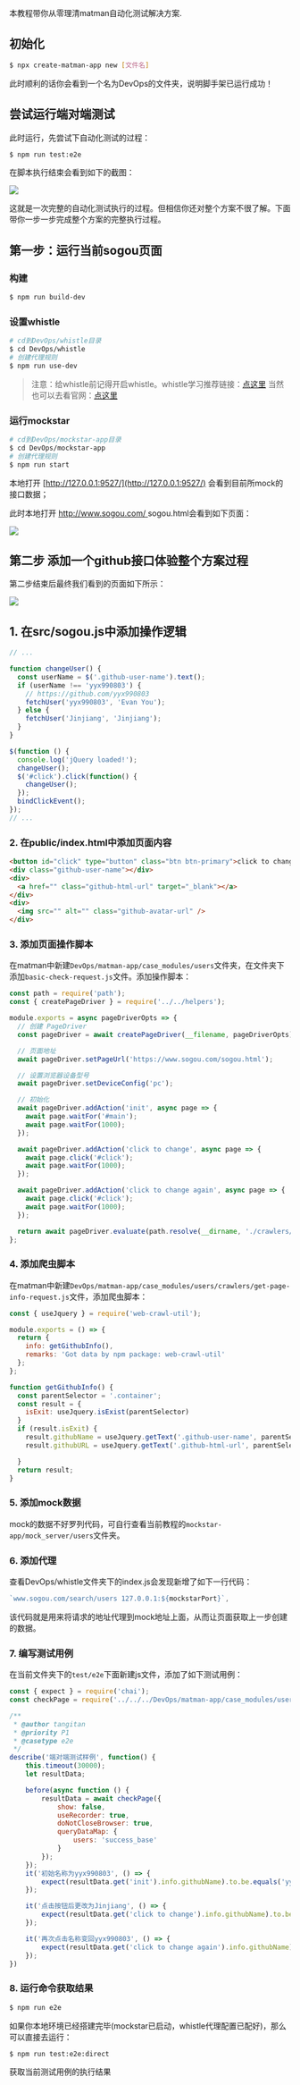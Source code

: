 本教程带你从零理清matman自动化测试解决方案.

## 初始化

```bash
$ npx create-matman-app new [文件名] 
```

此时顺利的话你会看到一个名为DevOps的文件夹，说明脚手架已运行成功！

## 尝试运行端对端测试

此时运行，先尝试下自动化测试的过程：

```bash
$ npm run test:e2e
```

在脚本执行结束会看到如下的截图：

![](../.asset/img/matman-result.png)

这就是一次完整的自动化测试执行的过程。但相信你还对整个方案不很了解。下面带你一步一步完成整个方案的完整执行过程。


## 第一步：运行当前sogou页面


### 构建

```bash
$ npm run build-dev
```

### 设置whistle

```bash
# cd到DevOps/whistle目录
$ cd DevOps/whistle
# 创建代理规则
$ npm run use-dev
```

> 注意：给whistle前记得开启whistle。whistle学习推荐链接：[点这里](https://segmentfault.com/a/1190000016058875?utm_source=tag-newest) 当然也可以去看官网：[点这里](https://wproxy.org/whistle/)

### 运行mockstar

```bash
# cd到DevOps/mockstar-app目录
$ cd DevOps/mockstar-app
# 创建代理规则
$ npm run start
```

本地打开 [http://127.0.0.1:9527/](http://127.0.0.1:9527/)  会看到目前所mock的接口数据；

此时本地打开 [http://www.sogou.com/ ](http://www.sogou.com/ ) sogou.html会看到如下页面：

![](../.asset/img/sogou.png)

##  第二步 添加一个github接口体验整个方案过程

第二步结束后最终我们看到的页面如下所示：

![](../.asset/img/sogou-github.png)

## 1.  在src/sogou.js中添加操作逻辑

```js
// ...

function changeUser() {
  const userName = $('.github-user-name').text();
  if (userName !== 'yyx990803') {
    // https://github.com/yyx990803
    fetchUser('yyx990803', 'Evan You');
  } else {
    fetchUser('Jinjiang', 'Jinjiang');
  }
}

$(function () {
  console.log('jQuery loaded!');
  changeUser(); 
  $('#click').click(function() {
    changeUser();
  });
  bindClickEvent();
});
// ...

```

### 2. 在public/index.html中添加页面内容 

```html
<button id="click" type="button" class="btn btn-primary">click to change</button>
<div class="github-user-name"></div>
<div>
  <a href="" class="github-html-url" target="_blank"></a>
</div>
<div>
  <img src="" alt="" class="github-avatar-url" />
</div>
```

### 3. 添加页面操作脚本

在matman中新建`DevOps/matman-app/case_modules/users`文件夹，在文件夹下添加`basic-check-request.js`文件。添加操作脚本：

```js
const path = require('path');
const { createPageDriver } = require('../../helpers');

module.exports = async pageDriverOpts => {
  // 创建 PageDriver
  const pageDriver = await createPageDriver(__filename, pageDriverOpts);

  // 页面地址
  await pageDriver.setPageUrl('https://www.sogou.com/sogou.html');

  // 设置浏览器设备型号
  await pageDriver.setDeviceConfig('pc');

  // 初始化
  await pageDriver.addAction('init', async page => {
    await page.waitFor('#main');
    await page.waitFor(1000);
  });

  await pageDriver.addAction('click to change', async page => {
    await page.click('#click');
    await page.waitFor(1000);
  });

  await pageDriver.addAction('click to change again', async page => {
    await page.click('#click');
    await page.waitFor(1000);
  });

  return await pageDriver.evaluate(path.resolve(__dirname, './crawlers/get-page-info-request.js'));
};
```

### 4. 添加爬虫脚本

在matman中新建`DevOps/matman-app/case_modules/users/crawlers/get-page-info-request.js`文件，添加爬虫脚本：

```js
const { useJquery } = require('web-crawl-util');

module.exports = () => {
  return {
    info: getGithubInfo(),
    remarks: 'Got data by npm package: web-crawl-util'
  };
};

function getGithubInfo() {
  const parentSelector = '.container';
  const result = {
    isExit: useJquery.isExist(parentSelector)
  }
  if (result.isExit) {
    result.githubName = useJquery.getText('.github-user-name', parentSelector)
    result.githubURL = useJquery.getText('.github-html-url', parentSelector)

  }
  return result;
}
```

### 5. 添加mock数据

mock的数据不好罗列代码，可自行查看当前教程的`mockstar-app/mock_server/users`文件夹。

### 6. 添加代理

查看DevOps/whistle文件夹下的index.js会发现新增了如下一行代码：

```js
`www.sogou.com/search/users 127.0.0.1:${mockstarPort}`,
```

该代码就是用来将请求的地址代理到mock地址上面，从而让页面获取上一步创建的数据。

### 7. 编写测试用例

在当前文件夹下的`test/e2e`下面新建js文件，添加了如下测试用例：

```js
const { expect } = require('chai');
const checkPage = require('../../../DevOps/matman-app/case_modules/users/basic-check-request.js');

/**
 * @author tangitan
 * @priority P1
 * @casetype e2e
 */
describe('端对端测试样例', function() {
    this.timeout(30000);
    let resultData;

    before(async function () {
        resultData = await checkPage({
            show: false,
            useRecorder: true,
            doNotCloseBrowser: true,
            queryDataMap: {
                users: 'success_base'
            }
        });
    });
    it('初始名称为yyx990803', () => {
        expect(resultData.get('init').info.githubName).to.be.equals('yyx990803');
    });

    it('点击按钮后更改为Jinjiang', () => {
        expect(resultData.get('click to change').info.githubName).to.be.equals('Jinjiang');
    });

    it('再次点击名称变回yyx990803', () => {
        expect(resultData.get('click to change again').info.githubName).to.be.equals('yyx990803');
    });
}) 
```

### 8. 运行命令获取结果

```bash
$ npm run e2e
```

如果你本地环境已经搭建完毕(mockstar已启动，whistle代理配置已配好)，那么可以直接去运行：

```bash
$ npm run test:e2e:direct
```
获取当前测试用例的执行结果